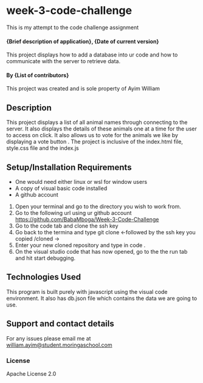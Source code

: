 # week-3-code-challenge
This is my attempt to the code challenge assignment
#### {Brief description of application}, {Date of current version}
This project displays how to add a database into ur code and how to communicate with the server to retrieve data.
#### By **{List of contributors}**
This project was created and is sole property of Ayim William
## Description
This project displays a list of all animal names through connecting to the server.
It also displays the details of these animals one at a time for the user to access on click.
It also allows us to vote for the animals we like by displaying a vote button .
The project is inclusive of the index.html file, style.css file and the index.js
## Setup/Installation Requirements
* One would need either linux or wsl for window users
* A copy of visual basic code installed
* A github account

1. Open your terminal and go to the directory you wish to work from.
2. Go to the following url using ur github account https://github.com/BabaMboga/Week-3-Code-Challenge
3. Go to the code tab and clone the ssh key
4. Go back to the termina and type git clone <-followed by the ssh key you copied /cloned ->
5. Enter your new cloned repository and type in code .
6. On the visual studio code that has now opened, go to the the run tab and hit start debugging.
## Technologies Used
This program is built purely with javascript using the visual code environment.
It also has db.json file which contains the data we are going to use.
## Support and contact details
For any issues please email me at william.ayim@student.moringaschool.com
### License
Apache License 2.0
